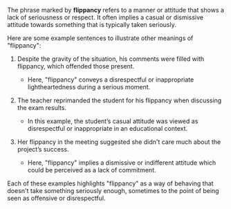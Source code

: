 The phrase marked by **flippancy** refers to a manner or attitude that shows a lack of seriousness or respect. It often implies a casual or dismissive attitude towards something that is typically taken seriously.

Here are some example sentences to illustrate other meanings of "flippancy":

1. Despite the gravity of the situation, his comments were filled with flippancy, which offended those present.
   - Here, "flippancy" conveys a disrespectful or inappropriate lightheartedness during a serious moment.

2. The teacher reprimanded the student for his flippancy when discussing the exam results.
   - In this example, the student’s casual attitude was viewed as disrespectful or inappropriate in an educational context.

3. Her flippancy in the meeting suggested she didn't care much about the project’s success.
   - Here, "flippancy" implies a dismissive or indifferent attitude which could be perceived as a lack of commitment.

Each of these examples highlights "flippancy" as a way of behaving that doesn't take something seriously enough, sometimes to the point of being seen as offensive or disrespectful.